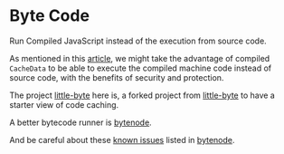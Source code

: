 # Byte Code

Run Compiled JavaScript instead of the execution from source code.

As mentioned in this [article](https://v8.dev/blog/code-caching), we might take the advantage of compiled `CacheData` to be able to execute the compiled machine code instead of source code, with the benefits of security and protection.

The project [little-byte](./little-byte) here is, a forked project from [little-byte](https://github.com/Nihiue/little-byte) to have a starter view of code caching.

A better bytecode runner is [bytenode][bytenode].

And be careful about these [known issues](https://github.com/bytenode/bytenode#known-issues-and-limitations) listed in [bytenode][bytenode].

<!-- hidden links  -->

[bytenode]: https://github.com/bytenode/bytenode
